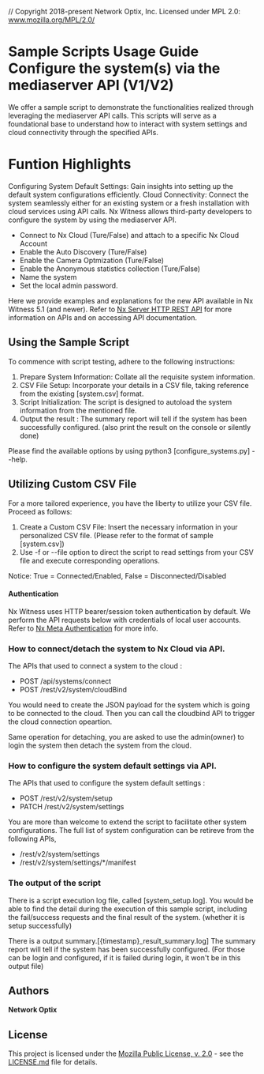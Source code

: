 // Copyright 2018-present Network Optix, Inc. Licensed under MPL 2.0: www.mozilla.org/MPL/2.0/

# Sample Scripts Usage Guide Configure the system(s) via the mediaserver API (V1/V2)

We offer a sample script to demonstrate the  functionalities realized through leveraging the mediaserver API calls. 
This scripts will serve as a foundational base to understand how to interact with system settings and cloud connectivity through the specified APIs.

# Funtion Highlights

Configuring System Default Settings: Gain insights into setting up the default system configurations efficiently.
Cloud Connectivity: Connect the system seamlessly either for an existing system or a fresh installation with cloud services using API calls.
Nx Witness allows third-party developers to configure the system by using the mediaserver API.
- Connect to Nx Cloud (Ture/False) and attach to a specific Nx Cloud Account
- Enable the Auto Discovery (Ture/False)
- Enable the Camera Optmization (Ture/False)
- Enable the Anonymous statistics collection (Ture/False)
- Name the system
- Set the local admin password.

Here we provide examples and explanations for the new API available in Nx Witness 5.1 (and newer). 
Refer to [Nx Server HTTP REST API](https://support.networkoptix.com/hc/en-us/articles/219573367-Nx-Server-HTTP-REST-API) for more information on APIs and on accessing API documentation.

## Using the Sample Script

To commence with script testing, adhere to the following instructions:

1. Prepare System Information: Collate all the requisite system information.
2. CSV File Setup: Incorporate your details in a CSV file, taking reference from the existing [system.csv] format.
3. Script Initialization: The script is designed to autoload the system information from the mentioned file.
4. Output the result : The summary report will tell if the system has been successfully configured. (also print the result on the console or silently done)

Please find the available options by using python3 [configure_systems.py] --help.

## Utilizing Custom CSV File

For a more tailored experience, you have the liberty to utilize your CSV file. Proceed as follows:
1. Create a Custom CSV File: Insert the necessary information in your personalized CSV file. (Please refer to the format of sample [system.csv])
2. Use -f or --file option to direct the script to read settings from your CSV file and execute corresponding operations.

Notice: True = Connected/Enabled, False = Disconnected/Disabled

#### Authentication

Nx Witness uses HTTP bearer/session token authentication by default. 
We perform the API requests below with credentials of local user accounts. 
Refer to [Nx Meta Authentication](https://support.networkoptix.com/hc/en-us/articles/4410505014423-Nx-Meta-Authentication) for more info.

### How to connect/detach the system to Nx Cloud via API.

The APIs that used to connect a system to the cloud : 
- POST /api/systems/connect
- POST /rest/v2/system/cloudBind

You would need to create the JSON payload for the system which is going to be connected to the cloud.
Then you can call the cloudbind API to trigger the cloud connection opeartion.

Same operation for detaching, you are asked to use the admin(owner) to login the system then detach the system from the cloud.

### How to configure the system default settings via API. 

The APIs that used to configure the system default settings : 
- POST /rest/v2/system/setup
- PATCH /rest/v2/system/settings

You are more than welcome to extend the script to facilitate other system configurations.
The full list of system configuration can be retireve from the following APIs, 
- /rest/v2/system/settings
- /rest/v2/system/settings/*/manifest

### The output of the script

There is a script execution log file, called [system_setup.log]. 
You would be able to find the detail during the execution of this sample script, including the fail/success requests and the final result of the system. (whether it is setup successfully)

There is a output summary.[{timestamp}_result_summary.log]
The summary report will tell if the system has been successfully configured. (For those can be login and configured, if it is failed during login, it won't be in this output file)


## Authors

**Network Optix**

## License
This project is licensed under the [Mozilla Public License, v. 2.0](
http://mozilla.org/MPL/2.0/) - see the [LICENSE.md]() file for details.
